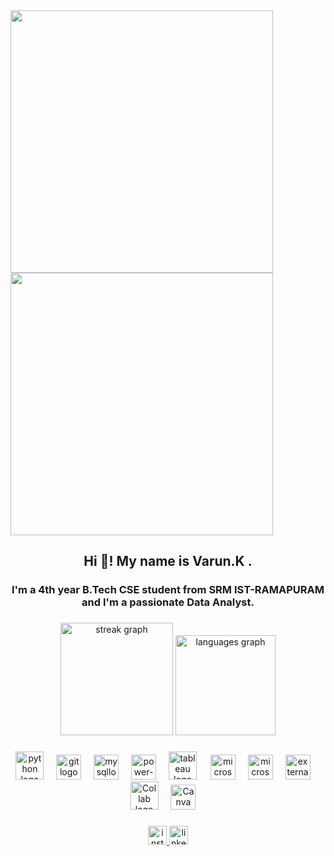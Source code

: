 <img src="Data Analyst Banner.gif" height="420">
<img src="(https://github.com/varunkuna/Profile/blob/main/README%20.md?plain=1)/Data%20Analyst%20Banner.gif?raw=true" height="420">
<h2 align="center">Hi 👋! My name is Varun.K .</h2>

###

<h3 align="center">I'm a 4th year B.Tech CSE student from SRM IST-RAMAPURAM and I'm a passionate Data Analyst.</h3>

###

<div align="center">
  <img src="https://streak-stats.demolab.com?user=varunkuna&locale=en&mode=daily&theme=merko&hide_border=true&border_radius=5" height="180" alt="streak graph"  />
  <img src="https://github-readme-stats.vercel.app/api/top-langs?username=varunkuna&locale=en&hide_title=false&layout=compact&card_width=320&langs_count=3&theme=merko&hide_border=true" height="160" alt="languages graph"  />
</div>

###

<div align="center">
  <img src="https://cdn.jsdelivr.net/gh/devicons/devicon@latest/icons/python/python-original-wordmark.svg" height="45" alt="python logo"  />
  <img width="12" />
  <img src="https://cdn.jsdelivr.net/gh/devicons/devicon@latest/icons/git/git-original.svg" height="40" alt="git logo"  />
  <img width="12" />
  <img src="https://cdn.jsdelivr.net/gh/devicons/devicon@latest/icons/mysql/mysql-original.svg" height="40" alt="mysqllogo"  />
  <img width="12" />
  <img src="https://img.icons8.com/fluency/240/power-bi-2021.png" alt="power-bi-2021" height="40"   />
  <img width="12" />
  <img src="https://logos-world.net/wp-content/uploads/2021/10/Tableau-Logo.png" height="45" alt="tableau logo"  />
  <img width="14" />
  <img src="https://img.icons8.com/fluency/240/microsoft-excel-2019.png" alt="microsoft-excel-2019" height="40"  />
  <img width="12" />
  <img src="https://img.icons8.com/fluency/240/microsoft-powerpoint-2019.png" alt="microsoft-powerpoint-2019" height="40" />
  <img width="12" />
  <img src="https://img.icons8.com/external-tal-revivo-color-tal-revivo/100/external-project-jupyter-a-nonprofit-organization-created-to-open-source-software-logo-color-tal-revivo.png" 
   alt="external-project-jupyter-a-nonprofit-organization-created-to-open-source-software-logo-color-tal-revivo" height="40" />
  <img width="12" />
  <img src="https://colab.research.google.com/img/colab_favicon_256px.png" height="45" alt="Collab logo"  />
  <img width="12" />
  <img src="https://cdn.jsdelivr.net/gh/devicons/devicon@latest/icons/canva/canva-original.svg" height="40" alt="Canva logo"  />
  <img width="12" />
  

</div>

###

<div align="center">
  <a href="(https://www.instagram.com/varunkuna_07?igsh=MTFyNzdrMzRndzBqNg==)/" target="_blank">
    <img src="https://img.shields.io/static/v1?message=Instagram&logo=instagram&label=&color=E4405F&logoColor=white&labelColor=&style=for-the-badge" height="30" alt="instagram logo"  />

  </a>
  <a href=(https://www.linkedin.com/in/varun-kuna-5a97bb238)/" target="_blank">
    <img src="https://img.shields.io/static/v1?message=LinkedIn&logo=linkedin&label=&color=0077B5&logoColor=white&labelColor=&style=for-the-badge" height="30" alt="linkedin logo"  />
    
  </a>
</div>
